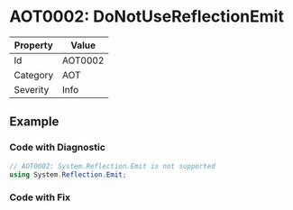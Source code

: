 # AOT0002: DoNotUseReflectionEmit

| Property | Value       |
| -------- | ----------- |
| Id       | AOT0002     |
| Category | AOT         |
| Severity | Info        |

## Example

### Code with Diagnostic

```csharp
// AOT0002: System.Reflection.Emit is not supported
using System.Reflection.Emit;
```

### Code with Fix

```csharp

```